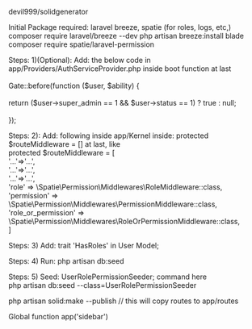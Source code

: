 devil999/solidgenerator

Initial Package required: laravel breeze, spatie (for roles, logs, etc,)
<br>composer require laravel/breeze --dev  php artisan breeze:install blade
<br>composer require spatie/laravel-permission



Steps: 1)(Optional): Add: the below code in app/Providers/AuthServiceProvider.php inside boot function at last</br>  
        Gate::before(function ($user, $ability) {</br>  
            return ($user->super_admin == 1 && $user->status == 1) ? true : null;</br>  
       });

Steps: 2): Add: following inside app/Kernel inside: protected $routeMiddleware = [] at last, like</br>
protected $routeMiddleware = [</br>
'...'=>'...',</br>
'...'=>'...',</br>
'...'=>'...',</br>
'role' => \Spatie\Permission\Middlewares\RoleMiddleware::class,</br>
'permission' => \Spatie\Permission\Middlewares\PermissionMiddleware::class,</br>
'role_or_permission' => \Spatie\Permission\Middlewares\RoleOrPermissionMiddleware::class,</br>
]</br> 


Steps: 3) Add: trait 'HasRoles' in User Model;

Steps: 4) Run: php artisan db:seed

Steps: 5) Seed:  UserRolePermissionSeeder; command here <br>  php artisan db:seed --class=UserRolePermissionSeeder

php artisan solid:make --publish // this will copy routes to app/routes

Global function
app('sidebar')
